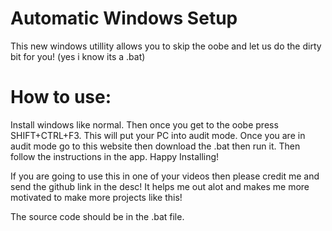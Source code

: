 # Automatic Windows Setup

This new windows utillity allows you to skip the oobe and let us do the dirty bit for you!
(yes i know its a .bat)

 # How to use:
Install windows like normal. Then once you get to the oobe press SHIFT+CTRL+F3. This will put your PC into audit mode. Once you are in audit mode go to this website then download the .bat then run it. Then follow the instructions in the app. Happy Installing!

If you are going to use this in one of your videos then please credit me and send the github link in the desc! It helps me out alot and makes me more motivated to make more projects like this!

The source code should be in the .bat file.
